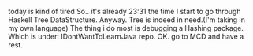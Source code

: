 today is kind of tired
So.. it's already 23:31 the time I start to go through Haskell Tree DataStructure.
Anyway. Tree is indeed in need.(I'm taking in my own language)
The thing i do most is debugging a Hashing package. Which is under: IDontWantToLearnJava repo.
OK. go to MCD and have a rest.
